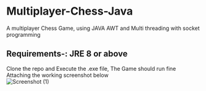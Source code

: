 # Multiplayer-Chess-Java<br>
A multiplayer Chess Game, using JAVA AWT and Multi threading with socket programming<br>
## Requirements-: JRE 8 or above<br>
Clone the repo and Execute the .exe file, The Game should run fine<br>
Attaching the working screenshot below<br>
![Screenshot (1)](https://user-images.githubusercontent.com/64374551/100518245-76179d00-31b6-11eb-8fdd-b704064ab325.png)
